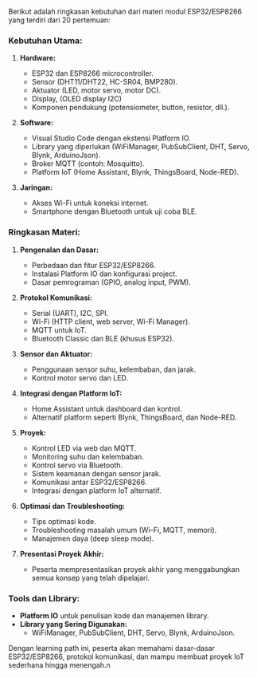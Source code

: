 Berikut adalah ringkasan kebutuhan dari materi modul ESP32/ESP8266 yang terdiri dari 20 pertemuan:

### **Kebutuhan Utama:**
1. **Hardware:**
   - ESP32 dan ESP8266 microcontroller.
   - Sensor (DHT11/DHT22, HC-SR04, BMP280).
   - Aktuator (LED, motor servo, motor DC).
   - Display, (OLED display I2C)
   - Komponen pendukung (potensiometer, button, resistor, dll.).

2. **Software:**
   - Visual Studio Code dengan ekstensi Platform IO.
   - Library yang diperlukan (WiFiManager, PubSubClient, DHT, Servo, Blynk, ArduinoJson).
   - Broker MQTT (contoh: Mosquitto).
   - Platform IoT (Home Assistant, Blynk, ThingsBoard, Node-RED).

3. **Jaringan:**
   - Akses Wi-Fi untuk koneksi internet.
   - Smartphone dengan Bluetooth untuk uji coba BLE.

### **Ringkasan Materi:**
1. **Pengenalan dan Dasar:**
   - Perbedaan dan fitur ESP32/ESP8266.
   - Instalasi Platform IO dan konfigurasi project.
   - Dasar pemrograman (GPIO, analog input, PWM).

2. **Protokol Komunikasi:**
   - Serial (UART), I2C, SPI.
   - Wi-Fi (HTTP client, web server, Wi-Fi Manager).
   - MQTT untuk IoT.
   - Bluetooth Classic dan BLE (khusus ESP32).

3. **Sensor dan Aktuator:**
   - Penggunaan sensor suhu, kelembaban, dan jarak.
   - Kontrol motor servo dan LED.

4. **Integrasi dengan Platform IoT:**
   - Home Assistant untuk dashboard dan kontrol.
   - Alternatif platform seperti Blynk, ThingsBoard, dan Node-RED.

5. **Proyek:**
   - Kontrol LED via web dan MQTT.
   - Monitoring suhu dan kelembaban.
   - Kontrol servo via Bluetooth.
   - Sistem keamanan dengan sensor jarak.
   - Komunikasi antar ESP32/ESP8266.
   - Integrasi dengan platform IoT alternatif.

6. **Optimasi dan Troubleshooting:**
   - Tips optimasi kode.
   - Troubleshooting masalah umum (Wi-Fi, MQTT, memori).
   - Manajemen daya (deep sleep mode).

7. **Presentasi Proyek Akhir:**
   - Peserta mempresentasikan proyek akhir yang menggabungkan semua konsep yang telah dipelajari.

### **Tools dan Library:**
- **Platform IO** untuk penulisan kode dan manajemen library.
- **Library yang Sering Digunakan:**
  - WiFiManager, PubSubClient, DHT, Servo, Blynk, ArduinoJson.

Dengan learning path ini, peserta akan memahami dasar-dasar ESP32/ESP8266, protokol komunikasi, dan mampu membuat proyek IoT sederhana hingga menengah.n